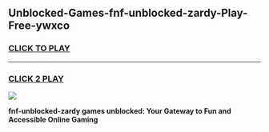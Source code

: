 
## Unblocked-Games-fnf-unblocked-zardy-Play-Free-ywxco
<h3>
<a href="https://premium76.site?title=fnf-unblocked-zardy&ref=10A">CLICK TO PLAY</a></h3>
<hr>

<h3>
<a href="https://premium76.site?title=fnf-unblocked-zardy&ref=10A">CLICK 2 PLAY</a>
  
</h3>

<a href="https://premium76.site?title=fnf-unblocked-zardy&ref=10A"><img src="https://clearcache.store/games.png"></a>


**fnf-unblocked-zardy games unblocked: Your Gateway to Fun and Accessible Online Gaming**

